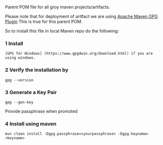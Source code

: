 Parent POM file for all groy maven projects/artifacts.

Please note that for deployment of aritfact we are using [Apache Maven GPG Plugin](http://maven.apache.org/plugins/maven-gpg-plugin/)
This is true for this parent POM.

So to install this file in local Maven repo do the following:

### 1 Install
    [GPG for Windows] (https://www.gpg4win.org/download.html) if you are using windows.
### 2 Verify the installation by
    gpg --version
### 3 Generate a Key Pair
    gpg --gen-key
Provide passphrase when promoted
### 4 Install using maven
    mvn clean install -Dgpg.passphrase=<yourpassphrase> -Dgpg.keyname=<keyname>

